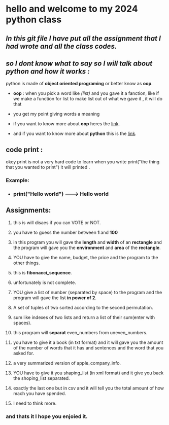 # __hello and welcome to my 2024 python class__

## *In this git file I have put all the assignment that I had wrote and all the class codes.*



## *so I dont know what to say so I will talk about python and how it works :*

python is made of __object oriented programing__ or better know as __oop__.

- __oop__ :
when you pick a word like *(list)* and you gave it a fanction, like if we make a function for list to make list out of what we gave it , it will do that 

- you get my point giving words a meaning 

- if you want to know more about **oop** heres the [link](https://en.wikipedia.org/wiki/Object-oriented_programming).

- and if you want to know more about **python** this is the [link](https://www.w3schools.com/python/).
## code print : 
okey  print is not a very hard code to learn when you write print("the thing that you wanted to print") it will printed .

### Example:
- ### print("Hello world")  ---> Hello world

## Assignments:

1. this is will disaes if you can VOTE or NOT.

2. you have to guess the number between **1** 
and **100**

3. in this program you will gave the **length** and **width** of an **rectangle** and the program will gave you the **environment** and **area** of the **rectangle**.

4. YOU have to give the name, budget, the price and the program to the other things.

5. this is **fibonacci_sequence**.

6. unfortunately is not complete.

7. YOU give a list of number (separated by space) to the program and the program will gave the list **in power of 2**.

8. A set of tuples of two sorted according to the second permutation.

9. sum like indexes of two lists and return a list of their sum(enter with spaces).

10. this program will **separat** even_numbers from uneven_numbers.

11. you have to give it a book (in txt format) and it will gave you the amount of the number of words that it has and sentences and the word that you asked for.

12. a very summarized version of apple_company_info.

13. YOU have to give it you shaping_list (in xml format) and it give you back the shoping_list separated.

14. exactly the last one but in csv and it will tell you the total amount of how mach you have spended.

15. I need to think more.

### and thats it I hope you enjoied it.